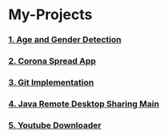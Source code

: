 # My-Projects

### <a href="./Age%20and%20Gender%20Detection/" target="_blank">1. Age and Gender Detection</a>
### <a href="./Corona%20Spread%20App/" target="_blank">2. Corona Spread App</a>
### <a href="./Git%20Implementation/" target="_blank">3. Git Implementation</a>
### <a href="./Java%20Remote%20Desktop%20Sharing%20Main/" target="_blank">4. Java Remote Desktop Sharing Main</a>
### <a href="./Youtube%20Downloader/" target="_blank">5. Youtube Downloader</a>